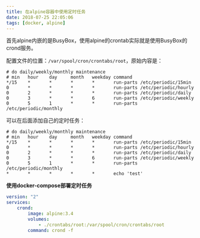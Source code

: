 ```yaml
---
title: 在alpine容器中使用定时任务
date: 2018-07-25 22:05:06
tags: [docker, alpine]
---
```


首先alpine内嵌的是BusyBox，使用alpine的crontab实际就是使用BusyBox的crond服务。

配置文件的位置：`/var/spool/cron/crontabs/root`，原始内容是：

```crontab
# do daily/weekly/monthly maintenance
# min   hour    day     month   weekday command
*/15    *       *       *       *       run-parts /etc/periodic/15min
0       *       *       *       *       run-parts /etc/periodic/hourly
0       2       *       *       *       run-parts /etc/periodic/daily
0       3       *       *       6       run-parts /etc/periodic/weekly
0       5       1       *       *       run-parts /etc/periodic/monthly
```

可以在后面添加自己的定时任务：

```crontab
# do daily/weekly/monthly maintenance
# min   hour    day     month   weekday command
*/15    *       *       *       *       run-parts /etc/periodic/15min
0       *       *       *       *       run-parts /etc/periodic/hourly
0       2       *       *       *       run-parts /etc/periodic/daily
0       3       *       *       6       run-parts /etc/periodic/weekly
0       5       1       *       *       run-parts /etc/periodic/monthly
*       *       *       *       *       echo 'test'
```

**使用docker-compose部署定时任务**

```yaml
version: "2"
services:
    crond:
        image: alpine:3.4
        volumes:
            - ./crontabs/root:/var/spool/cron/crontabs/root
        command: crond -f
```
